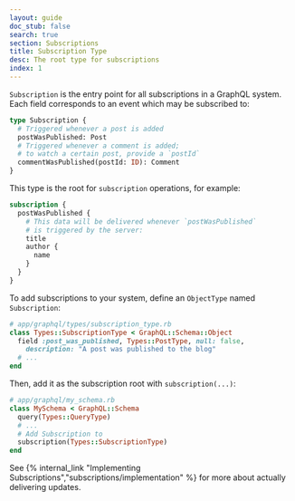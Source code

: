 ```yaml
---
layout: guide
doc_stub: false
search: true
section: Subscriptions
title: Subscription Type
desc: The root type for subscriptions
index: 1
---
```


`Subscription` is the entry point for all subscriptions in a GraphQL system. Each field corresponds to an event which may be subscribed to:

```graphql
type Subscription {
  # Triggered whenever a post is added
  postWasPublished: Post
  # Triggered whenever a comment is added;
  # to watch a certain post, provide a `postId`
  commentWasPublished(postId: ID): Comment
}
```

This type is the root for `subscription` operations, for example:

```graphql
subscription {
  postWasPublished {
    # This data will be delivered whenever `postWasPublished`
    # is triggered by the server:
    title
    author {
      name
    }
  }
}
```

To add subscriptions to your system, define an `ObjectType` named `Subscription`:

```ruby
# app/graphql/types/subscription_type.rb
class Types::SubscriptionType < GraphQL::Schema::Object
  field :post_was_published, Types::PostType, null: false,
    description: "A post was published to the blog"
  # ...
end
```

Then, add it as the subscription root with `subscription(...)`:

```ruby
# app/graphql/my_schema.rb
class MySchema < GraphQL::Schema
  query(Types::QueryType)
  # ...
  # Add Subscription to
  subscription(Types::SubscriptionType)
end
```

See {% internal_link "Implementing Subscriptions","subscriptions/implementation" %} for more about actually delivering updates.
